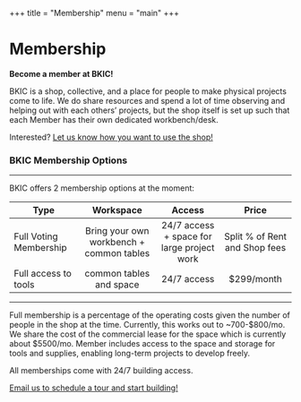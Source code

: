 +++
title = "Membership"
menu = "main"
+++

# Membership

**Become a member at BKIC!**

BKIC is a shop, collective, and a place for people to make physical projects come to life. We do share resources and spend a lot of time observing and helping out with each others’ projects, but the shop itself is set up such that each Member has their own dedicated workbench/desk.

Interested? [Let us know how you want to use the shop!](https://docs.google.com/forms/d/e/1FAIpQLSfuNXVlvfGhaNH_uV8uBMtWSCDZVuUFS4AMfYnVAnCtPwQzGQ/viewform)

### BKIC Membership Options

---

BKIC offers 2 membership options at the moment:

| Type                   |                Workspace                 |                   Access                    |             Price             |
| ---------------------- | :--------------------------------------: | :-----------------------------------------: | :---------------------------: |
| Full Voting Membership | Bring your own workbench + common tables | 24/7  access + space for large project work | Split % of Rent and Shop fees |
| Full access to tools | common tables and space | 24/7  access | $299/month |

---

Full membership is a percentage of the operating costs given the number of people in the shop at the time. Currently, this works out to ~700-$800/mo. We share the cost of the commercial lease for the space which is currently about $5500/mo. Member includes access to the space and storage for tools and supplies, enabling long-term projects to develop freely.


All memberships come with 24/7 building access.

[Email us to schedule a tour and start building!](mailto:info@BKIC.shop)
